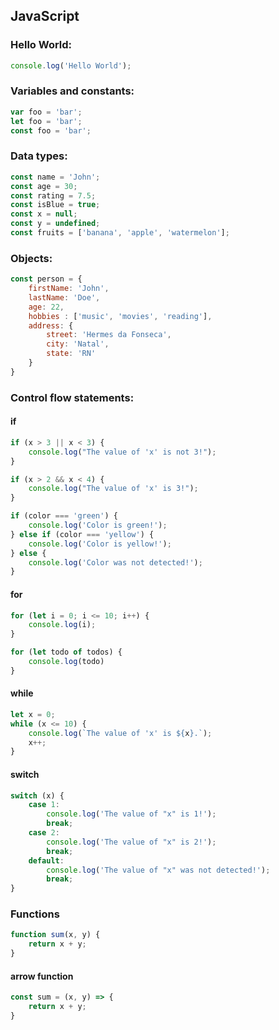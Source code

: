 ## JavaScript

### Hello World:
```javascript
console.log('Hello World');
```

### Variables and constants:
```javascript
var foo = 'bar';
let foo = 'bar';
const foo = 'bar';
```

### Data types:
```javascript
const name = 'John';
const age = 30;
const rating = 7.5;
const isBlue = true;
const x = null;
const y = undefined;
const fruits = ['banana', 'apple', 'watermelon'];
```

### Objects:
```javascript
const person = {
    firstName: 'John',
    lastName: 'Doe',
    age: 22,
    hobbies : ['music', 'movies', 'reading'],
    address: {
        street: 'Hermes da Fonseca',
        city: 'Natal',
        state: 'RN'
    }
}
```

### Control flow statements:
#### if
```javascript
if (x > 3 || x < 3) {
    console.log("The value of 'x' is not 3!");
}
```

```javascript
if (x > 2 && x < 4) {
    console.log("The value of 'x' is 3!");
}
```

```javascript
if (color === 'green') {
    console.log('Color is green!');
} else if (color === 'yellow') {
    console.log('Color is yellow!');
} else {
    console.log('Color was not detected!');
}
```

#### for
```javascript
for (let i = 0; i <= 10; i++) {
    console.log(i);
}
```

```javascript
for (let todo of todos) {
    console.log(todo)
}
```

#### while
```javascript
let x = 0;
while (x <= 10) {
    console.log(`The value of 'x' is ${x}.`);
    x++;
}
```

#### switch
```javascript
switch (x) {
    case 1:
        console.log('The value of "x" is 1!');
        break;
    case 2:
        console.log('The value of "x" is 2!');
        break;
    default:
        console.log('The value of "x" was not detected!');
        break;
}
```

### Functions
```javascript
function sum(x, y) {
    return x + y;
}
```

#### arrow function
```javascript
const sum = (x, y) => {
    return x + y;
}
```

